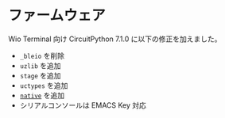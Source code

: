 # ファームウェア

Wio Terminal 向け CircuitPython 7.1.0 に以下の修正を加えました。

- `_bleio` を削除
- `uzlib` を追加
- `stage` を追加
- `uctypes` を追加
- [`native`](https://micropython-docs-ja.readthedocs.io/ja/latest/reference/speed_python.html#the-native-code-emitter) を追加
- シリアルコンソールは EMACS Key 対応
